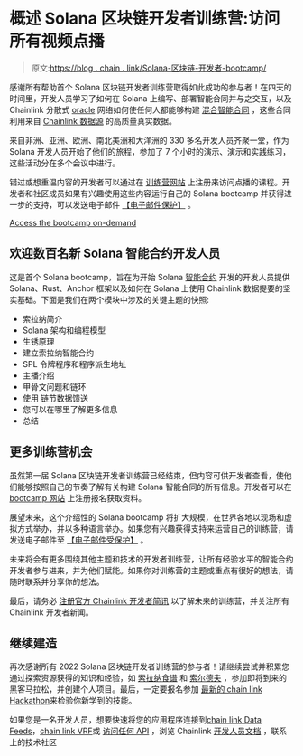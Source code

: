 # 概述 Solana 区块链开发者训练营:访问所有视频点播

> 原文:[https://blog . chain . link/Solana-区块链-开发者-bootcamp/](https://blog.chain.link/solana-blockchain-developer-bootcamp/)

感谢所有帮助首个 Solana 区块链开发者训练营取得如此成功的参与者！在四天的时间里，开发人员学习了如何在 Solana 上编写、部署智能合同并与之交互，以及 Chainlink 分散式 [oracle](https://chain.link/education/blockchain-oracles) 网络如何使任何人都能够构建 [混合智能合同](https://blog.chain.link/hybrid-smart-contracts-explained/) ，这些合同利用来自 [Chainlink 数据源](https://data.chain.link/) 的高质量真实数据。

来自非洲、亚洲、欧洲、南北美洲和大洋洲的 330 多名开发人员齐聚一堂，作为 Solana 开发人员开始了他们的旅程，参加了 7 个小时的演示、演示和实践练习，这些活动分在多个会议中进行。

错过或想重温内容的开发者可以通过在 [训练营网站](https://chain.link/bootcamp/solana-2022) 上注册来访问点播的课程。开发者和社区成员如果有兴趣使用这些内容运行自己的 Solana bootcamp 并获得进一步的支持，可以发送电子邮件 [【电子邮件保护】](/cdn-cgi/l/email-protection#47232231222b283722356a2528283324262a3707242f262e292b2e292c2b2625346924282a) 。

[Access the bootcamp on-demand](https://chainlinkcommunity.typeform.com/to/eYNtP275?utm_source=xxxxx&utm_medium=xxxxx&utm_campaign=xxxxx&utm_term=xxxxx&utm_content=xxxxx)

## 欢迎数百名新 Solana 智能合约开发人员

这是首个 Solana bootcamp，旨在为开始 Solana [智能合约](https://chain.link/education/smart-contracts) 开发的开发人员提供 Solana、Rust、Anchor 框架以及如何在 Solana 上使用 Chainlink 数据提要的坚实基础。下面是我们在两个模块中涉及的关键主题的快照:

*   索拉纳简介
*   Solana 架构和编程模型
*   生锈原理
*   建立索拉纳智能合约
*   SPL 令牌程序和程序派生地址
*   主播介绍
*   甲骨文问题和链环
*   使用 [链节数据馈送](https://docs.chain.link/docs/using-chainlink-reference-contracts)
*   您可以在哪里了解更多信息
*   总结

## 更多训练营机会

虽然第一届 Solana 区块链开发者训练营已经结束，但内容可供开发者查看，使他们能够按照自己的节奏了解有关构建 Solana 智能合同的所有信息。开发者可以在 [bootcamp 网站](https://chain.link/bootcamp/solana-2022) 上注册报名获取资料。

展望未来，这个介绍性的 Solana bootcamp 将扩大规模，在世界各地以现场和虚拟方式举办，并以多种语言举办。如果您有兴趣获得支持来运营自己的训练营，请发送电子邮件至 [【电子邮件受保护】](/cdn-cgi/l/email-protection#c3a7a6b5a6afacb3a6b1eea1acacb7a0a2aeb383a0aba2aaadafaaada8afa2a1b0eda0acae) 。

未来将会有更多围绕其他主题和技术的开发者训练营，让所有经验水平的智能合约开发者参与进来，并为他们赋能。如果你对训练营的主题或重点有很好的想法，请随时联系[](/cdn-cgi/l/email-protection#9cf8f9eaf9f0f3ecf9eeb1fef3f3e8fffdf1ecdcfff4fdf5f2f0f5f2f7f0fdfeefb2fff3f1)并分享你的想法。

最后，请务必 [注册官方 Chainlink 开发者简讯](https://docs.chain.link/docs/developer-communications/) 以了解未来的训练营，并关注所有 Chainlink 开发者新闻。

## 继续建造

再次感谢所有 2022 Solana 区块链开发者训练营的参与者！请继续尝试并积累您通过探索资源获得的知识和经验，如 [索拉纳食谱](https://solanacookbook.com/) 和 [索尔德夫](https://soldev.app/) ，参加即将到来的黑客马拉松，并创建个人项目。最后，一定要报名参加 [最新的 chain link Hackathon](https://hack.chain.link/)来检验你新学到的技能。

如果您是一名开发人员，想要快速将您的应用程序连接到[chain link Data Feeds](https://docs.chain.link/docs/using-chainlink-reference-contracts)，[chain link VRF](https://docs.chain.link/docs/chainlink-vrf)或 [访问任何 API](https://docs.chain.link/docs/request-and-receive-data) ，浏览 Chainlink [开发人员文档](https://docs.chain.link/) ，联系上的技术社区
